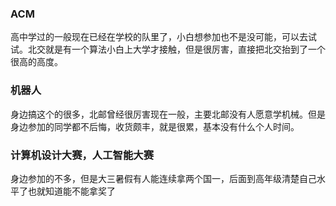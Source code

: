 ### ACM

高中学过的一般现在已经在学校的队里了，小白想参加也不是没可能，可以去试试。北交就是有一个算法小白上大学才接触，但是很厉害，直接把北交抬到了一个很高的高度。

### 机器人

身边搞这个的很多，北邮曾经很厉害现在一般，主要北邮没有人愿意学机械。但是身边参加的同学都不后悔，收货颇丰，就是很累，基本没有什么个人时间。

### 计算机设计大赛，人工智能大赛

身边参加的不多，但是大三暑假有人能连续拿两个国一，后面到高年级清楚自己水平了也就知道能不能拿奖了